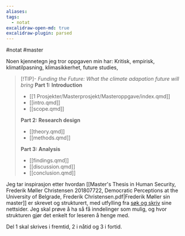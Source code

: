 ```yaml
---
aliases:
tags:
  - notat
excalidraw-open-md: true
excalidraw-plugin: parsed
---
```

#notat #master 

Noen kjennetegn jeg tror oppgaven min har: Kritisk, empirisk, klimatilpasning, klimasikkerhet, future studies, 

>[!TIP]- *Funding the Future: What the climate adapation future will bring*
> **Part 1: Introduction**
> - [[1 Prosjekter/Masterprosjekt/Masteroppgave/index.qmd]]
> - [[intro.qmd]]
> - [[scope.qmd]]
> 
> **Part 2: Research design**
> - [[theory.qmd]]
> - [[methods.qmd]]
> 
> **Part 3: Analysis**
> - [[findings.qmd]]
> - [[discussion.qmd]]
> - [[conclusion.qmd]]

Jeg tar inspirasjon etter hvordan [[Master's Thesis in Human Security, Frederik Møller Christensen 201807722, Democratic Perceptions at the University of Belgrade, Frederik Christensen.pdf|Frederik Møller sin master]] er skrevet og strukturert, med utfylling fra [søk og skriv](https://www.sokogskriv.no/skriving/oppbygning-av-en-oppgave.html#metodekapittel) sine nettsider. Jeg skal prøve å ha så få inndelinger som mulig, og hvor strukturen gjør det enkelt for leseren å henge med. 

Del 1 skal skrives i fremtid, 2 i nåtid og 3 i fortid.